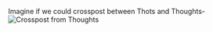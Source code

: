 ﻿
Imagine if we could crosspost between Thots and Thoughts-
![Crosspost from Thoughts](https://cdn.discordapp.com/attachments/596479144544436234/994064543703642163/Screen_Shot_2022-07-05_at_10.16.51_PM.png)
